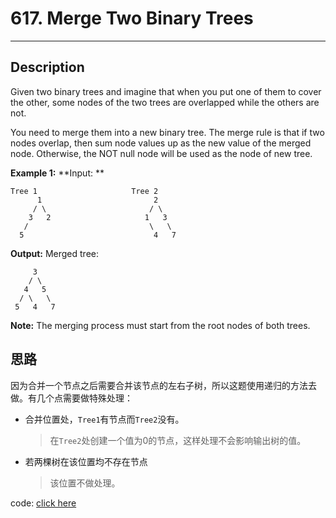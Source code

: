 # 617. Merge Two Binary Trees
---------

## Description
Given two binary trees and imagine that when you put one of them to cover the other, some nodes of the two trees are overlapped while the others are not.

You need to merge them into a new binary tree. The merge rule is that if two nodes overlap, then sum node values up as the new value of the merged node. Otherwise, the NOT null node will be used as the node of new tree.

**Example 1:**
**Input: **

	Tree 1                     Tree 2                  
          1                         2                             
         / \                       / \                            
        3   2                     1   3                        
       /                           \   \                      
      5                             4   7                  
**Output:** 
Merged tree:

	     3
	    / \
	   4   5
	  / \   \ 
	 5   4   7
**Note:** The merging process must start from the root nodes of both trees.

## 思路
因为合并一个节点之后需要合并该节点的左右子树，所以这题使用递归的方法去做。有几个点需要做特殊处理：

- 合并位置处，`Tree1`有节点而`Tree2`没有。
	> 在`Tree2`处创建一个值为0的节点，这样处理不会影响输出树的值。

- 若两棵树在该位置均不存在节点
	> 该位置不做处理。

code: [click here](solution_1.cpp)